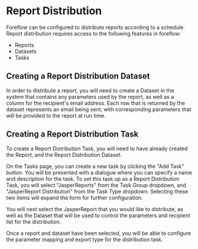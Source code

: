 # Report Distribution

Foreflow can be configured to distribute reports according to a schedule.  Report distribution requires access to the following features in foreflow:

- Reports
- Datasets
- Tasks

## Creating a Report Distribution Dataset

In order to distribute a report, you will need to create a Dataset in the system that contains any parameters used by the report, as well as a column for the recipient's email address.  Each row that is returned by the dataset represents an email being sent, with corresponding parameters that will be provided to the report at run time.

## Creating a Report Distribution Task

To create a Report Distribution Task, you will need to have already created the Report, and the Report Distribution Dataset.

On the Tasks page, you can create a new task by clicking the "Add Task" button.  You will be presented with a dialogue where you can specify a name and description for the task.  To set this task up as a Report Distribution Task, you will select "JasperReports" from the Task Group dropdown, and "JasperReport Distribution" from the Task Type dropdown.  Selecting these two items will expand the form for further configuration.

You will next select the JasperReport that you would like to distribute, as well as the Dataset that will be used to control the parameters and recipient list for the distribution.

Once a report and dataset have been selected, you will be able to configure the parameter mapping and export type for the distribution task. 